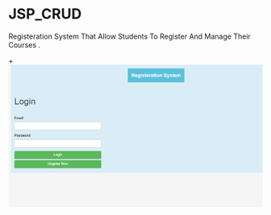 # JSP_CRUD

Registeration System That Allow Students To Register And Manage Their Courses .


+![Preview](Preview/Screenshot%20(1).png)
